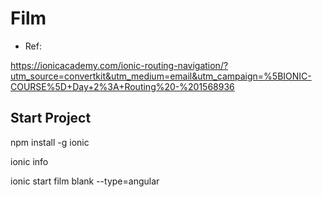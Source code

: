 # Film

- Ref:

https://ionicacademy.com/ionic-routing-navigation/?utm_source=convertkit&utm_medium=email&utm_campaign=%5BIONIC-COURSE%5D+Day+2%3A+Routing%20-%201568936

## Start Project

npm install -g ionic

ionic info

ionic start film blank --type=angular




